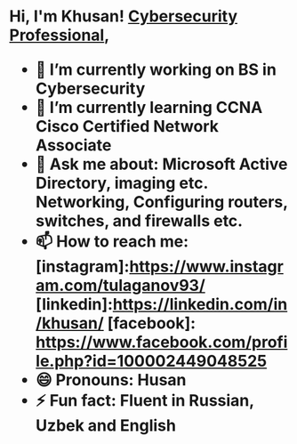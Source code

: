 <h1>Hi, I'm Khusan! <a href="https://www.linkedin.com/in/khusan/">Cybersecurity Professional</a>, 

- 🔭 I’m currently working on BS in Cybersecurity 
- 🌱 I’m currently learning CCNA Cisco Certified Network Associate
- 💬 Ask me about: Microsoft Active Directory, imaging etc. Networking, Configuring routers, switches, and firewalls etc. 
- 📫 How to reach me:[instagram]:https://www.instagram.com/tulaganov93/ [linkedin]:https://linkedin.com/in/khusan/ 
  [facebook]: https://www.facebook.com/profile.php?id=100002449048525
- 😄 Pronouns: Husan
- ⚡ Fun fact: Fluent in Russian, Uzbek and English
